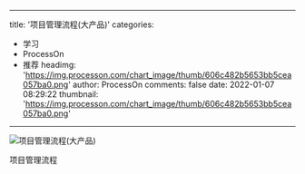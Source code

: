 
---
title: '项目管理流程(大产品)'
categories: 
 - 学习
 - ProcessOn
 - 推荐
headimg: 'https://img.processon.com/chart_image/thumb/606c482b5653bb5cea057ba0.png'
author: ProcessOn
comments: false
date: 2022-01-07 08:29:22
thumbnail: 'https://img.processon.com/chart_image/thumb/606c482b5653bb5cea057ba0.png'
---

<div>   
<img class="thumb" alt="项目管理流程(大产品)" src="https://img.processon.com/chart_image/thumb/606c482b5653bb5cea057ba0.png" referrerpolicy="no-referrer">
<p>项目管理流程</p>  
</div>
            